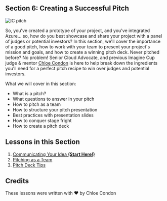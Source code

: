 ## Section 6: Creating a Successful Pitch

![IC pitch](https://user-images.githubusercontent.com/18564645/134086385-66fde102-67b0-498d-ac71-2a3a8c073939.png)

So, you've created a prototype of your project, and you've integrated Azure... so, how do you best showcase and share your project with a panel of judges or potential investors? In this section, we'll cover the importance of a good pitch, how to work with your team to present your project's mission and goals, and how to create a winning pitch deck. Never pitched before? No problem! Senior Cloud Advocate, and previous Imagine Cup judge & mentor [Chloe Condon](https://twitter.com/ChloeCondon) is here to help break down the ingredients you'll need for a perfect pitch recipe to win over judges and potential investors.

What we will cover in this section: 

- What is a pitch?
- What questions to answer in your pitch
- How to pitch as a team
- How to structure your pitch presentation
- Best practices with presentation slides
- How to conquer stage fright
- How to create a pitch deck

## Lessons in this Section

1. [Communicating Your Idea **(Start Here!)**](./1.Communicating-Your-Idea/README.md)
2. [Pitching as a Team](./2.Pitching-as-a-Team/README.md)
3. [Pitch Deck Tips](./3.Pitch-Deck-Tips/README.md)

## Credits
These lessons were written with ❤️ by Chloe Condon

